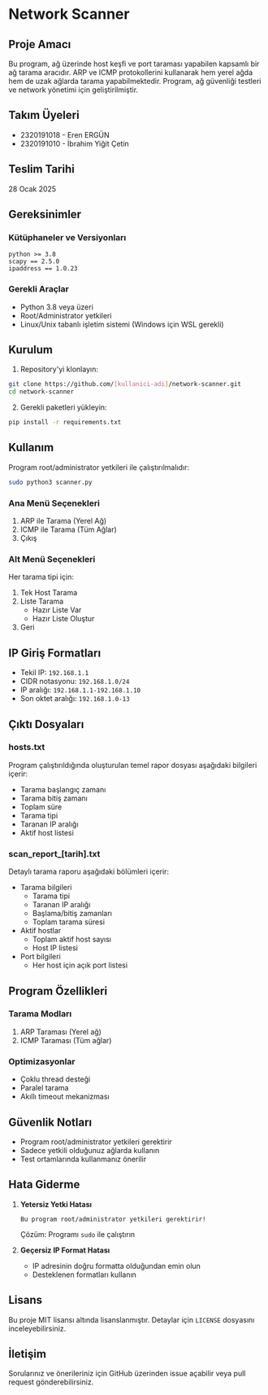 # Network Scanner

## Proje Amacı
Bu program, ağ üzerinde host keşfi ve port taraması yapabilen kapsamlı bir ağ tarama aracıdır. ARP ve ICMP protokollerini kullanarak hem yerel ağda hem de uzak ağlarda tarama yapabilmektedir. Program, ağ güvenliği testleri ve network yönetimi için geliştirilmiştir.

## Takım Üyeleri
- 2320191018 - Eren ERGÜN
- 2320191010 - İbrahim Yiğit Çetin

## Teslim Tarihi
28 Ocak 2025

## Gereksinimler

### Kütüphaneler ve Versiyonları
```
python >= 3.8
scapy == 2.5.0
ipaddress == 1.0.23
```

### Gerekli Araçlar
- Python 3.8 veya üzeri
- Root/Administrator yetkileri
- Linux/Unix tabanlı işletim sistemi (Windows için WSL gerekli)

## Kurulum

1. Repository'yi klonlayın:
```bash
git clone https://github.com/[kullanici-adi]/network-scanner.git
cd network-scanner
```

2. Gerekli paketleri yükleyin:
```bash
pip install -r requirements.txt
```

## Kullanım

Program root/administrator yetkileri ile çalıştırılmalıdır:

```bash
sudo python3 scanner.py
```

### Ana Menü Seçenekleri

1. ARP ile Tarama (Yerel Ağ)
2. ICMP ile Tarama (Tüm Ağlar)
3. Çıkış

### Alt Menü Seçenekleri

Her tarama tipi için:
1. Tek Host Tarama
2. Liste Tarama
   - Hazır Liste Var
   - Hazır Liste Oluştur
3. Geri

## IP Giriş Formatları
- Tekil IP: `192.168.1.1`
- CIDR notasyonu: `192.168.1.0/24`
- IP aralığı: `192.168.1.1-192.168.1.10`
- Son oktet aralığı: `192.168.1.0-13`

## Çıktı Dosyaları

### hosts.txt
Program çalıştırıldığında oluşturulan temel rapor dosyası aşağıdaki bilgileri içerir:
- Tarama başlangıç zamanı
- Tarama bitiş zamanı
- Toplam süre
- Tarama tipi
- Taranan IP aralığı
- Aktif host listesi

### scan_report_[tarih].txt
Detaylı tarama raporu aşağıdaki bölümleri içerir:
- Tarama bilgileri
  - Tarama tipi
  - Taranan IP aralığı
  - Başlama/bitiş zamanları
  - Toplam tarama süresi
- Aktif hostlar
  - Toplam aktif host sayısı
  - Host IP listesi
- Port bilgileri
  - Her host için açık port listesi

## Program Özellikleri

### Tarama Modları
1. ARP Taraması (Yerel ağ)
2. ICMP Taraması (Tüm ağlar)

### Optimizasyonlar
- Çoklu thread desteği
- Paralel tarama
- Akıllı timeout mekanizması

## Güvenlik Notları
- Program root/administrator yetkileri gerektirir
- Sadece yetkili olduğunuz ağlarda kullanın
- Test ortamlarında kullanmanız önerilir

## Hata Giderme

1. **Yetersiz Yetki Hatası**
   ```
   Bu program root/administrator yetkileri gerektirir!
   ```
   Çözüm: Programı `sudo` ile çalıştırın

2. **Geçersiz IP Format Hatası**
   - IP adresinin doğru formatta olduğundan emin olun
   - Desteklenen formatları kullanın

## Lisans
Bu proje MIT lisansı altında lisanslanmıştır. Detaylar için `LICENSE` dosyasını inceleyebilirsiniz.

## İletişim
Sorularınız ve önerileriniz için GitHub üzerinden issue açabilir veya pull request gönderebilirsiniz.